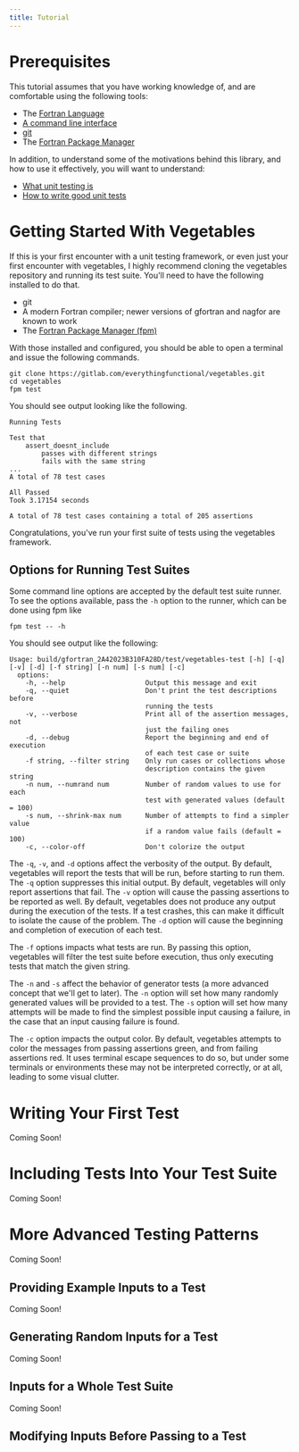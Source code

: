 ```yaml
---
title: Tutorial
---
```


# Prerequisites

This tutorial assumes that you have working knowledge of, and are comfortable using the following tools:

* The [Fortran Language](https://fortran-lang.org/)
* [A command line interface](https://en.wikipedia.org/wiki/Command-line_interface)
* [git](https://git-scm.com/)
* The [Fortran Package Manager](https://github.com/fortran-lang/fpm)

In addition, to understand some of the motivations behind this library,
and how to use it effectively, you will want to understand:

* [What unit testing is](https://everythingfunctional.wordpress.com/2021/09/09/a-what-test/)
* [How to write good unit tests](https://www.youtube.com/watch?v=tWn8RA_DEic)

# Getting Started With Vegetables

If this is your first encounter with a unit testing framework,
or even just your first encounter with vegetables,
I highly recommend cloning the vegetables repository and running its test suite.
You'll need to have the following installed to do that.

* git
* A modern Fortran compiler; newer versions of gfortran and nagfor are known to work
* The [Fortran Package Manager (fpm)](https://github.com/fortran-lang/fpm)

With those installed and configured, you should be able to open a terminal and issue the following commands.

```
git clone https://gitlab.com/everythingfunctional/vegetables.git
cd vegetables
fpm test
```

You should see output looking like the following.

```
Running Tests

Test that
    assert_doesnt_include
        passes with different strings
        fails with the same string
...
A total of 78 test cases

All Passed
Took 3.17154 seconds

A total of 78 test cases containing a total of 205 assertions
```

Congratulations, you've run your first suite of tests using the vegetables framework.

## Options for Running Test Suites

Some command line options are accepted by the default test suite runner.
To see the options available, pass the `-h` option to the runner, which can be done using fpm like

```
fpm test -- -h
```

You should see output like the following:

```
Usage: build/gfortran_2A42023B310FA28D/test/vegetables-test [-h] [-q] [-v] [-d] [-f string] [-n num] [-s num] [-c]
  options:
    -h, --help                    Output this message and exit
    -q, --quiet                   Don't print the test descriptions before
                                  running the tests
    -v, --verbose                 Print all of the assertion messages, not
                                  just the failing ones
    -d, --debug                   Report the beginning and end of execution
                                  of each test case or suite
    -f string, --filter string    Only run cases or collections whose
                                  description contains the given string
    -n num, --numrand num         Number of random values to use for each
                                  test with generated values (default = 100)
    -s num, --shrink-max num      Number of attempts to find a simpler value
                                  if a random value fails (default = 100)
    -c, --color-off               Don't colorize the output
```

The `-q`, `-v`, and `-d` options affect the verbosity of the output.
By default, vegetables will report the tests that will be run, before starting to run them.
The `-q` option suppresses this initial output.
By default, vegetables will only report assertions that fail.
The `-v` option will cause the passing assertions to be reported as well.
By default, vegetables does not produce any output during the execution of the tests.
If a test crashes, this can make it difficult to isolate the cause of the problem.
The `-d` option will cause the beginning and completion of execution of each test.

The `-f` options impacts what tests are run.
By passing this option, vegetables will filter the test suite before execution,
thus only executing tests that match the given string.

The `-n` and `-s` affect the behavior of generator tests (a more advanced concept that we'll get to later).
The `-n` option will set how many randomly generated values will be provided to a test.
The `-s` option will set how many attempts will be made to find the simplest possible input causing a failure, in the case that an input causing failure is found.

The `-c` option impacts the output color.
By default, vegetables attempts to color the messages from passing assertions green, and from failing assertions red.
It uses terminal escape sequences to do so, but under some terminals or environments these may not be interpreted correctly, or at all, leading to some visual clutter.

# Writing Your First Test

Coming Soon!

# Including Tests Into Your Test Suite

Coming Soon!

# More Advanced Testing Patterns

Coming Soon!

## Providing Example Inputs to a Test

Coming Soon!

## Generating Random Inputs for a Test

Coming Soon!

## Inputs for a Whole Test Suite

Coming Soon!

## Modifying Inputs Before Passing to a Test
